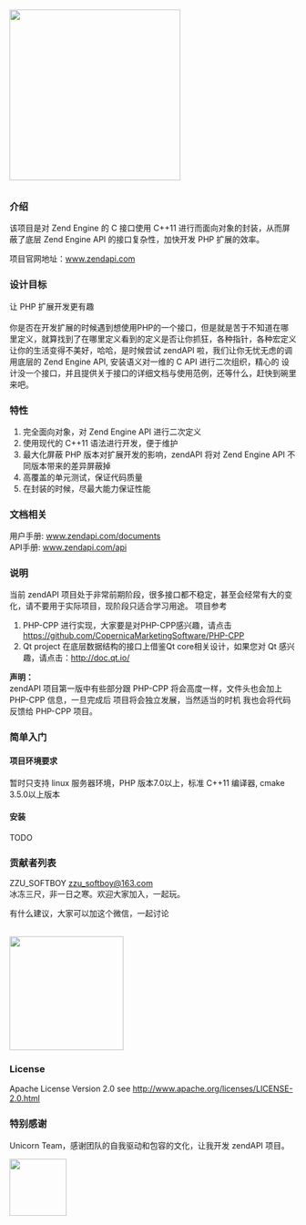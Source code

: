 <img src="http://www.zendapi.com/statics/images/components/about/images//zendapi-logo.svg" width="300" style="margin:10px auto"/>

### 介绍

该项目是对 Zend Engine 的 C 接口使用 C++11 进行而面向对象的封装，从而屏蔽了底层 Zend Engine API 的接口复杂性，加快开发 PHP 扩展的效率。

项目官网地址：www.zendapi.com

### 设计目标

让 PHP 扩展开发更有趣<br/><br/>
你是否在开发扩展的时候遇到想使用PHP的一个接口，但是就是苦于不知道在哪里定义，就算找到了在哪里定义看到的定义是否让你抓狂，各种指针，各种宏定义
让你的生活变得不美好，哈哈，是时候尝试 zendAPI 啦，我们让你无忧无虑的调用底层的 Zend Engine API, 安装语义对一维的 C API 进行二次组织，精心的
设计没一个接口，并且提供关于接口的详细文档与使用范例，还等什么，赶快到碗里来吧。

### 特性

1. 完全面向对象，对 Zend Engine API 进行二次定义
2. 使用现代的 C++11 语法进行开发，便于维护
3. 最大化屏蔽 PHP 版本对扩展开发的影响，zendAPI 将对 Zend Engine API 不同版本带来的差异屏蔽掉
4. 高覆盖的单元测试，保证代码质量
5. 在封装的时候，尽最大能力保证性能

### 文档相关

用户手册: www.zendapi.com/documents</br>
API手册: www.zendapi.com/api

### 说明

当前 zendAPI 项目处于非常前期阶段，很多接口都不稳定，甚至会经常有大的变化，请不要用于实际项目，现阶段只适合学习用途。
项目参考 
1. PHP-CPP 进行实现，大家要是对PHP-CPP感兴趣，请点击 https://github.com/CopernicaMarketingSoftware/PHP-CPP
2. Qt project 在底层数据结构的接口上借鉴Qt core相关设计，如果您对 Qt 感兴趣，请点击：http://doc.qt.io/

**声明：**</br>
zendAPI 项目第一版中有些部分跟 PHP-CPP 将会高度一样，文件头也会加上 PHP-CPP 信息，一旦完成后 项目将会独立发展，当然适当的时机
我也会将代码反馈给 PHP-CPP 项目。

### 简单入门
#### 项目环境要求
暂时只支持 linux 服务器环境，PHP 版本7.0以上，标准 C++11 编译器, cmake 3.5.0以上版本

#### 安装

TODO

### 贡献者列表

ZZU_SOFTBOY <zzu_softboy@163.com></br>
冰冻三尺，非一日之寒。欢迎大家加入，一起玩。

有什么建议，大家可以加这个微信，一起讨论</br></br>


<img width=200px src="https://raw.githubusercontent.com/qcoreteam/zendapi/master/assets/images/zzusoftboy.png">

### License

Apache License Version 2.0 see http://www.apache.org/licenses/LICENSE-2.0.html

### 特别感谢
Unicorn Team，感谢团队的自我驱动和包容的文化，让我开发 zendAPI 项目。

<img style = "width:100px;height:100px;float:left;display:block" src="https://raw.githubusercontent.com/qcoreteam/zendapi/master/assets/images/unicornteam.png"/>
